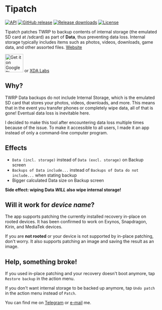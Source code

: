 # Tipatch

[![API](https://img.shields.io/badge/API-21%2B-brightgreen.svg?style=flat)](https://android-arsenal.com/api?level=21)
[![GitHub release](https://img.shields.io/github/release/kdrag0n/tipatch.svg?style=flat)](https://github.com/kdrag0n/tipatch/releases)
[![Release downloads](https://img.shields.io/github/downloads/kdrag0n/tipatch/total.svg?style=flat)](https://github.com/kdrag0n/tipatch/releases)
[![License](https://img.shields.io/badge/license-MIT-blue.svg?style=flat)](https://opensource.org/licenses/MIT)

Tipatch patches TWRP to backup contents of internal storage (the emulated SD card at /sdcard) as part of **Data**, thus preventing data loss. Internal storage typically includes items such as photos, videos, downloads, game data, and other assorted files. [Website](https://khronodragon.com/projects/tipatch/)

<a href="https://play.google.com/store/apps/details?id=com.kdrag0n.tipatch" target="_blank"><img src="https://play.google.com/intl/en_us/badges/images/generic/en-play-badge.png" height="60" alt="Get it on Google Play"></a>
or <a href="https://labs.xda-developers.com/store/app/com.kdrag0n.tipatch" target="_blank">XDA Labs</a>

## Why?
TWRP Data backups do not include Internal Storage, which is the emulated SD card that stores your photos, videos, downloads, and more. This means that in the event you transfer phones or completely wipe data, all of that is gone! Eventual data loss is inevitable here.

I decided to make this tool after encountering data loss multiple times because of the issue. To make it accessible to all users, I made it an app instead of only a command-line computer program.

## Effects
 - `Data (incl. storage)` instead of `Data (excl. storage)` on Backup screen
 - `Backups of Data include...` instead of `Backups of Data do not include...` when stating backup
 - Bigger calculated Data size on Backup screen

**__Side effect__: wiping Data *WILL* also wipe internal storage!**

## Will it work for *device name*?
The app supports patching the currently installed recovery in-place on rooted devices. It has been confirmed to work on Exynos, Snapdragon, Kirin, and MediaTek devices.

If you are **not rooted** or your device is not supported by in-place patching, don't worry. It also supports patching an image and saving the result as an image.

## Help, something broke!
If you used in-place patching and your recovery doesn't boot anymore, tap `Restore backup` in the action menu.

If you don't want internal storage to be backed up anymore, tap `Undo patch` in the action menu instead of `Patch`.

You can find me on [Telegram](https://t.me/kdrag0n) or [e-mail](mailto:kdrag0n@pm.me) me.
